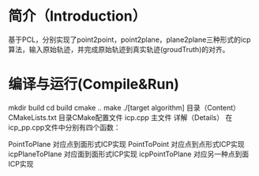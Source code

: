 # 简介（Introduction）
基于PCL，分别实现了point2point，point2plane，plane2plane三种形式的icp算法，输入原始轨迹，并完成原始轨迹到真实轨迹(groudTruth)的对齐。

# 编译与运行(Compile&Run)
mkdir build
cd build
cmake ..
make
./[target algorithm]
目录（Content）
CMakeLists.txt 目录CMake配置文件
icp.cpp 主文件
详解（Details）
在icp_pp.cpp文件中分别有四个函数：

PointToPlane 对应点到面形式ICP实现
PointToPoint 对应点到点形式ICP实现
icpPlaneToPlane 对应面到面形式ICP实现
icpPointToPlane 对应另一种点到面ICP实现
